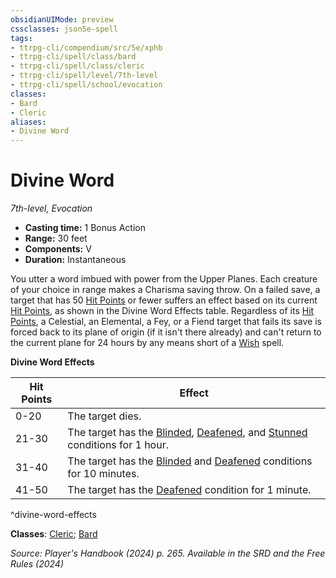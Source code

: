 ```yaml
---
obsidianUIMode: preview
cssclasses: json5e-spell
tags:
- ttrpg-cli/compendium/src/5e/xphb
- ttrpg-cli/spell/class/bard
- ttrpg-cli/spell/class/cleric
- ttrpg-cli/spell/level/7th-level
- ttrpg-cli/spell/school/evocation
classes:
- Bard
- Cleric
aliases:
- Divine Word
---
```

# Divine Word
*7th-level, Evocation*  


- **Casting time:** 1 Bonus Action
- **Range:** 30 feet
- **Components:** V
- **Duration:** Instantaneous

You utter a word imbued with power from the Upper Planes. Each creature of your choice in range makes a Charisma saving throw. On a failed save, a target that has 50 [Hit Points](/3-Mechanics/CLI/variant-rules/hit-points-xphb.md) or fewer suffers an effect based on its current [Hit Points](/3-Mechanics/CLI/variant-rules/hit-points-xphb.md), as shown in the Divine Word Effects table. Regardless of its [Hit Points](/3-Mechanics/CLI/variant-rules/hit-points-xphb.md), a Celestial, an Elemental, a Fey, or a Fiend target that fails its save is forced back to its plane of origin (if it isn't there already) and can't return to the current plane for 24 hours by any means short of a [Wish](/3-Mechanics/CLI/spells/wish-xphb.md) spell.

**Divine Word Effects**

| Hit Points | Effect |
|------------|--------|
| 0-20 | The target dies. |
| 21-30 | The target has the [Blinded](/3-Mechanics/CLI/conditions.md#Blinded), [Deafened](/3-Mechanics/CLI/conditions.md#Deafened), and [Stunned](/3-Mechanics/CLI/conditions.md#Stunned) conditions for 1 hour. |
| 31-40 | The target has the [Blinded](/3-Mechanics/CLI/conditions.md#Blinded) and [Deafened](/3-Mechanics/CLI/conditions.md#Deafened) conditions for 10 minutes. |
| 41-50 | The target has the [Deafened](/3-Mechanics/CLI/conditions.md#Deafened) condition for 1 minute. |
^divine-word-effects

**Classes**: [Cleric](/3-Mechanics/CLI/lists/list-spells-classes-cleric.md); [Bard](/3-Mechanics/CLI/lists/list-spells-classes-bard.md)

*Source: Player's Handbook (2024) p. 265. Available in the <span title='Systems Reference Document (5.2)'>SRD</span> and the Free Rules (2024)*